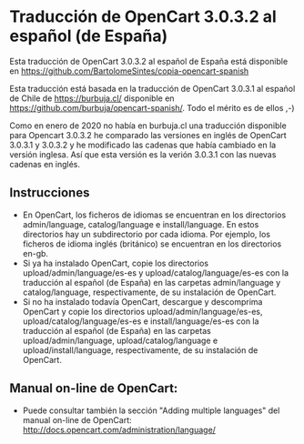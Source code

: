 # Traducción de OpenCart 3.0.3.2 al español (de España)

Esta traducción de OpenCart 3.0.3.2 al español de España está disponible en https://github.com/BartolomeSintes/copia-opencart-spanish

Esta traducción está basada en la traducción de OpenCart 3.0.3.1 al español de Chile de https://burbuja.cl/ disponible en https://github.com/burbuja/opencart-spanish/. Todo el mérito es de ellos ,-)

Como en enero de 2020 no había en burbuja.cl una traducción disponible para Opencart 3.0.3.2 he comparado las versiones en inglés de OpenCart 3.0.3.1 y 3.0.3.2 y he modificado las cadenas que había cambiado en la versión inglesa. Así que esta versión es la verión 3.0.3.1 con las nuevas cadenas en inglés.

## Instrucciones

* En OpenCart, los ficheros de idiomas se encuentran en los directorios admin/language, catalog/language e install/language. En estos directorios hay un subdirectorio por cada idioma. Por ejemplo, los ficheros de idioma inglés (británico) se encuentran en los directorios en-gb.
* Si ya ha instalado OpenCart, copie los directorios upload/admin/language/es-es y upload/catalog/language/es-es con la traducción al español (de España) en las carpetas admin/language y catalog/language, respectivamente, de su instalación de OpenCart.
* Si no ha instalado todavía OpenCart, descargue y descomprima OpenCart y copie los directorios upload/admin/language/es-es, upload/catalog/language/es-es e install/language/es-es con la traducción al español (de España) en las carpetas upload/admin/language, upload/catalog/language e upload/install/language, respectivamente, de su instalación de OpenCart.

## Manual on-line de OpenCart:

* Puede consultar también la sección "Adding multiple languages" del manual on-line de OpenCart: http://docs.opencart.com/administration/language/
